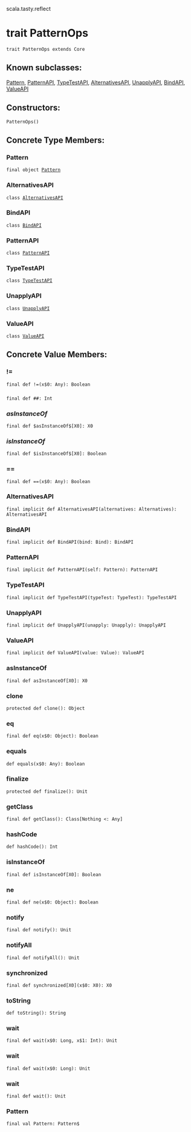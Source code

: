 scala.tasty.reflect
# trait PatternOps

<pre><code class="language-scala" >trait PatternOps extends Core</pre></code>
## Known subclasses:
<a href="./PatternOps/Pattern$.md">Pattern</a>, <a href="./PatternOps/PatternAPI.md">PatternAPI</a>, <a href="./PatternOps/TypeTestAPI.md">TypeTestAPI</a>, <a href="./PatternOps/AlternativesAPI.md">AlternativesAPI</a>, <a href="./PatternOps/UnapplyAPI.md">UnapplyAPI</a>, <a href="./PatternOps/BindAPI.md">BindAPI</a>, <a href="./PatternOps/ValueAPI.md">ValueAPI</a>
## Constructors:
<pre><code class="language-scala" >PatternOps()</pre></code>

## Concrete Type Members:
### Pattern
<pre><code class="language-scala" >final object <a href="./PatternOps/Pattern.md">Pattern</a></pre></code>
### AlternativesAPI
<pre><code class="language-scala" >class <a href="./PatternOps/AlternativesAPI.md">AlternativesAPI</a></pre></code>
### BindAPI
<pre><code class="language-scala" >class <a href="./PatternOps/BindAPI.md">BindAPI</a></pre></code>
### PatternAPI
<pre><code class="language-scala" >class <a href="./PatternOps/PatternAPI.md">PatternAPI</a></pre></code>
### TypeTestAPI
<pre><code class="language-scala" >class <a href="./PatternOps/TypeTestAPI.md">TypeTestAPI</a></pre></code>
### UnapplyAPI
<pre><code class="language-scala" >class <a href="./PatternOps/UnapplyAPI.md">UnapplyAPI</a></pre></code>
### ValueAPI
<pre><code class="language-scala" >class <a href="./PatternOps/ValueAPI.md">ValueAPI</a></pre></code>
## Concrete Value Members:
### !=
<pre><code class="language-scala" >final def !=(x$0: Any): Boolean</pre></code>

### ##
<pre><code class="language-scala" >final def ##: Int</pre></code>

### $asInstanceOf$
<pre><code class="language-scala" >final def $asInstanceOf$[X0]: X0</pre></code>

### $isInstanceOf$
<pre><code class="language-scala" >final def $isInstanceOf$[X0]: Boolean</pre></code>

### ==
<pre><code class="language-scala" >final def ==(x$0: Any): Boolean</pre></code>

### AlternativesAPI
<pre><code class="language-scala" >final implicit def AlternativesAPI(alternatives: Alternatives): AlternativesAPI</pre></code>

### BindAPI
<pre><code class="language-scala" >final implicit def BindAPI(bind: Bind): BindAPI</pre></code>

### PatternAPI
<pre><code class="language-scala" >final implicit def PatternAPI(self: Pattern): PatternAPI</pre></code>

### TypeTestAPI
<pre><code class="language-scala" >final implicit def TypeTestAPI(typeTest: TypeTest): TypeTestAPI</pre></code>

### UnapplyAPI
<pre><code class="language-scala" >final implicit def UnapplyAPI(unapply: Unapply): UnapplyAPI</pre></code>

### ValueAPI
<pre><code class="language-scala" >final implicit def ValueAPI(value: Value): ValueAPI</pre></code>

### asInstanceOf
<pre><code class="language-scala" >final def asInstanceOf[X0]: X0</pre></code>

### clone
<pre><code class="language-scala" >protected def clone(): Object</pre></code>

### eq
<pre><code class="language-scala" >final def eq(x$0: Object): Boolean</pre></code>

### equals
<pre><code class="language-scala" >def equals(x$0: Any): Boolean</pre></code>

### finalize
<pre><code class="language-scala" >protected def finalize(): Unit</pre></code>

### getClass
<pre><code class="language-scala" >final def getClass(): Class[Nothing <: Any]</pre></code>

### hashCode
<pre><code class="language-scala" >def hashCode(): Int</pre></code>

### isInstanceOf
<pre><code class="language-scala" >final def isInstanceOf[X0]: Boolean</pre></code>

### ne
<pre><code class="language-scala" >final def ne(x$0: Object): Boolean</pre></code>

### notify
<pre><code class="language-scala" >final def notify(): Unit</pre></code>

### notifyAll
<pre><code class="language-scala" >final def notifyAll(): Unit</pre></code>

### synchronized
<pre><code class="language-scala" >final def synchronized[X0](x$0: X0): X0</pre></code>

### toString
<pre><code class="language-scala" >def toString(): String</pre></code>

### wait
<pre><code class="language-scala" >final def wait(x$0: Long, x$1: Int): Unit</pre></code>

### wait
<pre><code class="language-scala" >final def wait(x$0: Long): Unit</pre></code>

### wait
<pre><code class="language-scala" >final def wait(): Unit</pre></code>

### Pattern
<pre><code class="language-scala" >final val Pattern: Pattern$</pre></code>

